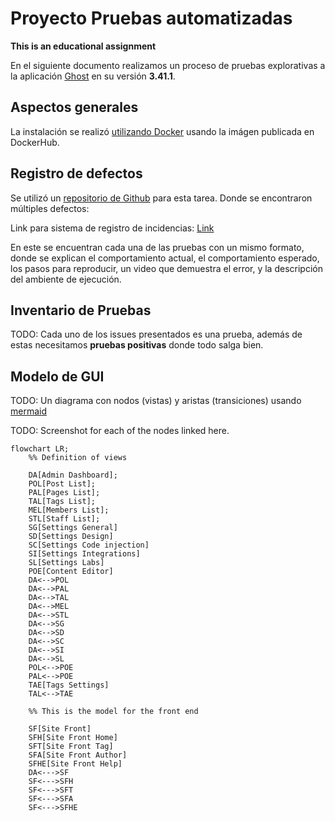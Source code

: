 # Proyecto Pruebas automatizadas

**This is an educational assignment**

En el siguiente documento realizamos un proceso de pruebas explorativas a la aplicación [Ghost](https://github.com/TryGhost/Ghost) en su versión **3.41.1**.

## Aspectos generales

La instalación se realizó [utilizando Docker](https://github.com/muniter/TSDC_GHOST/blob/master/build/docker-compose.yaml) usando la imágen publicada en DockerHub.

## Registro de defectos

Se utilizó un [repositorio de Github](https://github.com/muniter/TSDC_GHOST/issues) para esta tarea. Donde se encontraron múltiples defectos:

Link para sistema de registro de incidencias: [Link](https://github.com/muniter/TSDC_GHOST/issues)

En este se encuentran cada una de las pruebas con un mismo formato, donde se explican el comportamiento actual, el comportamiento esperado, los pasos para reproducir, un video que demuestra el error, y la descripción del ambiente de ejecución.

## Inventario de Pruebas

TODO: Cada uno de los issues presentados es una prueba, además de estas necesitamos **pruebas positivas** donde todo salga bien.

## Modelo de GUI

TODO: Un diagrama con nodos (vistas) y aristas (transiciones) usando [mermaid](https://mermaid-js.github.io/mermaid/#/flowchart?id=node-shapes)

TODO: Screenshot for each of the nodes linked here.

```mermaid
flowchart LR;
    %% Definition of views

    DA[Admin Dashboard];
    POL[Post List];
    PAL[Pages List];
    TAL[Tags List];
    MEL[Members List];
    STL[Staff List];
    SG[Settings General]
    SD[Settings Design]
    SC[Settings Code injection]
    SI[Settings Integrations]
    SL[Settings Labs]
    POE[Content Editor]
    DA<-->POL
    DA<-->PAL
    DA<-->TAL
    DA<-->MEL
    DA<-->STL
    DA<-->SG
    DA<-->SD
    DA<-->SC
    DA<-->SI
    DA<-->SL
    POL<-->POE
    PAL<-->POE
    TAE[Tags Settings]
    TAL<-->TAE

    %% This is the model for the front end

    SF[Site Front]
    SFH[Site Front Home]
    SFT[Site Front Tag]
    SFA[Site Front Author]
    SFHE[Site Front Help]
    DA<--->SF
    SF<--->SFH
    SF<--->SFT
    SF<--->SFA
    SF<--->SFHE
```
